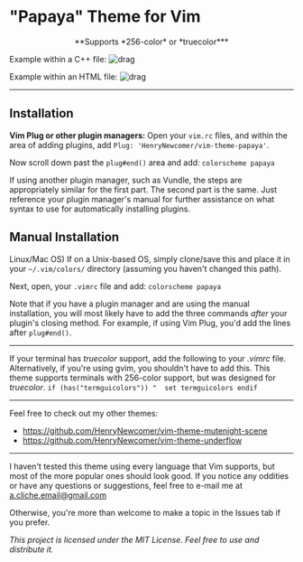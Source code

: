 # "Papaya" Theme for Vim

<p align="center">
**Supports *256-color* or *truecolor***

Example within a C++ file:
![drag](https://i.imgur.com/9zBGEMZ.png)

Example within an HTML file:
![drag](https://i.imgur.com/uHsoHkn.png)
</p>

---

## Installation

**Vim Plug or other plugin managers:**
Open your `vim.rc` files, and within the area of adding plugins, add
`Plug: 'HenryNewcomer/vim-theme-papaya'`.

Now scroll down past the `plug#end()` area and add:
`
    colorscheme papaya
`

If using another plugin manager, such as Vundle, the steps are appropriately
similar for the first part. The second part is the same. Just reference your
plugin manager's manual for further assistance on what syntax to use for
automatically installing plugins.

## Manual Installation
Linux/Mac OS) If on a Unix-based OS, simply clone/save this and place it in your
 `~/.vim/colors/` directory (assuming you haven't changed this path).

Next, open, your `.vimrc` file and add:
`
    colorscheme papaya
`

Note that if you have a plugin manager and are using the manual installation,
you will most likely have to add the three commands *after* your plugin's closing
method. For example, if using Vim Plug, you'd add the lines after `plug#end()`.

---

If your terminal has *truecolor* support, add the following to your *.vimrc*
file. Alternatively, if you're using gvim, you shouldn't have to add this.
This theme supports terminals with 256-color support, but was designed for
*truecolor*.
`
if (has("termguicolors"))
"  set termguicolors
endif
`

---

Feel free to check out my other themes:
+ https://github.com/HenryNewcomer/vim-theme-mutenight-scene
+ https://github.com/HenryNewcomer/vim-theme-underflow

---

I haven't tested this theme using every language that Vim supports, but most of
the more popular ones should look good. If you notice any oddities or have any
questions or suggestions, feel free to e-mail me at a.cliche.email@gmail.com

Otherwise, you're more than welcome to make a topic in the Issues tab if you
prefer.

*This project is licensed under the MIT License. Feel free to use and distribute
it.*
